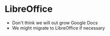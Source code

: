 # LibreOffice
* Don't think we will out grow Google Docs
* We might migrate to LibreOffice if necessary

